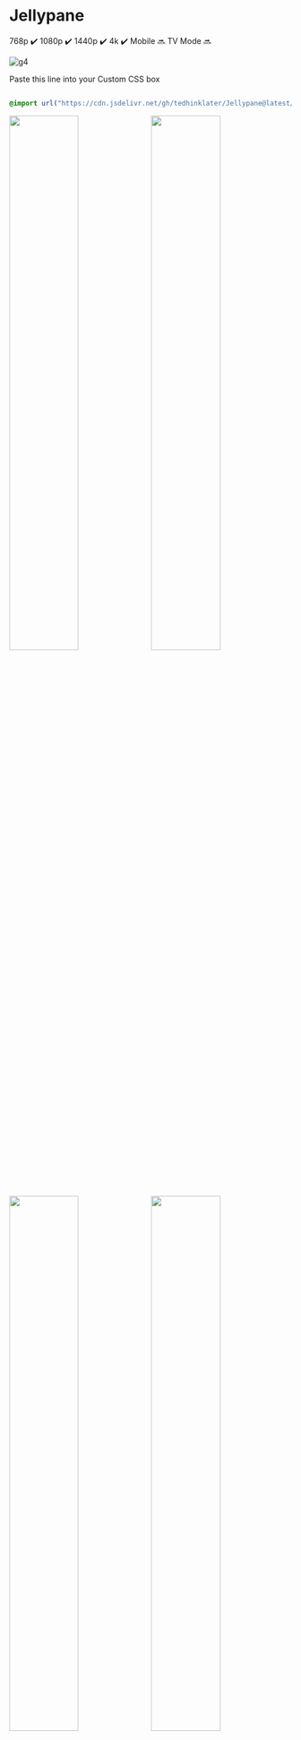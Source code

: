 # Jellypane

768p :heavy_check_mark: 1080p :heavy_check_mark: 1440p :heavy_check_mark: 4k :heavy_check_mark: Mobile :soon: TV Mode :soon:

![g4](https://github.com/user-attachments/assets/fa677b51-c3f9-4c02-ac2c-9d2958cee8c4)

Paste this line into your Custom CSS box

```css

@import url("https://cdn.jsdelivr.net/gh/tedhinklater/Jellypane@latest/Jellypane.css");

```
<img src="https://github.com/user-attachments/assets/aee07281-033f-45c0-b429-e9331f9f802e" width="49.5%" height="49.5%" /> <img src="https://github.com/user-attachments/assets/541e029e-c004-46b6-936c-02f08ca1c89d" width="49.5%" height="49.5%" />
<img src="https://github.com/user-attachments/assets/a4766a42-1507-408c-96c7-7547e7e987e5" width="49.5%" height="49.5%" /> <img src="https://github.com/user-attachments/assets/4477bc82-0def-41b4-a653-cfcb46ace249" width="49.5%" height="49.5%" /> 
<img src="https://github.com/user-attachments/assets/9a94717e-787a-4218-b82c-2003bd9b1566" width="49.5%" height="49.5%" /> <img src="https://github.com/user-attachments/assets/194e1dd0-9307-4a40-8bb7-5e8639ff59b7" width="49.5%" height="49.5%" />
<img src="https://github.com/user-attachments/assets/18012f0f-b2cd-48b8-83c1-c6d338b0a3b7" width="49.5%" height="49.5%" /> <img src="https://github.com/user-attachments/assets/33a5e3ab-00ce-4793-bd08-2a6911f225a8" width="49.5%" height="49.5%" />

<img src="https://github.com/user-attachments/assets/00b2d2a9-1b72-4975-bc6c-fcdbf833e9b2" width="99.5%" height="99.5%" />

[Featured Content Bar guide](https://github.com/tedhinklater/finality?tab=readme-ov-file#featured-content-bar-by-bobhasnosoul-and-sethbacon)

